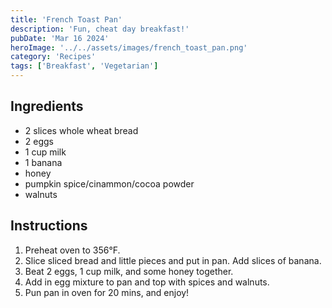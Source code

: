 ```yaml
---
title: 'French Toast Pan'
description: 'Fun, cheat day breakfast!'
pubDate: 'Mar 16 2024'
heroImage: '../../assets/images/french_toast_pan.png'
category: 'Recipes'
tags: ['Breakfast', 'Vegetarian']
---
```


## Ingredients

- 2 slices whole wheat bread
- 2 eggs
- 1 cup milk
- 1 banana
- honey
- pumpkin spice/cinammon/cocoa powder
- walnuts

## Instructions

1. Preheat oven to 356°F.
2. Slice sliced bread and little pieces and put in pan. Add slices of banana.
3. Beat 2 eggs, 1 cup milk, and some honey together.
4. Add in egg mixture to pan and top with spices and walnuts.
5. Pun pan in oven for 20 mins, and enjoy!
